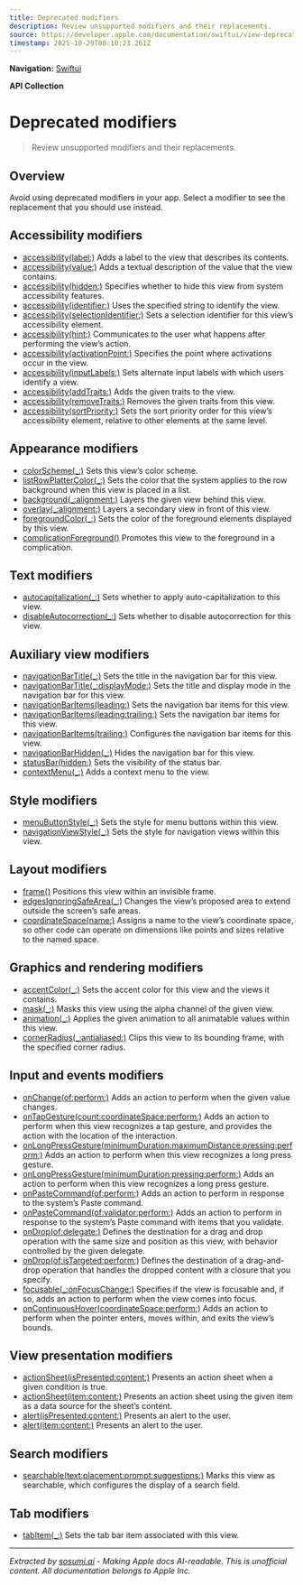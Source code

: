 ```yaml
---
title: Deprecated modifiers
description: Review unsupported modifiers and their replacements.
source: https://developer.apple.com/documentation/swiftui/view-deprecated
timestamp: 2025-10-29T00:10:23.261Z
---
```


**Navigation:** [Swiftui](/documentation/swiftui)

**API Collection**

# Deprecated modifiers

> Review unsupported modifiers and their replacements.

## Overview

Avoid using deprecated modifiers in your app. Select a modifier to see the replacement that you should use instead.

## Accessibility modifiers

- [accessibility(label:)](/documentation/swiftui/view/accessibility(label:)) Adds a label to the view that describes its contents.
- [accessibility(value:)](/documentation/swiftui/view/accessibility(value:)) Adds a textual description of the value that the view contains.
- [accessibility(hidden:)](/documentation/swiftui/view/accessibility(hidden:)) Specifies whether to hide this view from system accessibility features.
- [accessibility(identifier:)](/documentation/swiftui/view/accessibility(identifier:)) Uses the specified string to identify the view.
- [accessibility(selectionIdentifier:)](/documentation/swiftui/view/accessibility(selectionidentifier:)) Sets a selection identifier for this view’s accessibility element.
- [accessibility(hint:)](/documentation/swiftui/view/accessibility(hint:)) Communicates to the user what happens after performing the view’s action.
- [accessibility(activationPoint:)](/documentation/swiftui/view/accessibility(activationpoint:)) Specifies the point where activations occur in the view.
- [accessibility(inputLabels:)](/documentation/swiftui/view/accessibility(inputlabels:)) Sets alternate input labels with which users identify a view.
- [accessibility(addTraits:)](/documentation/swiftui/view/accessibility(addtraits:)) Adds the given traits to the view.
- [accessibility(removeTraits:)](/documentation/swiftui/view/accessibility(removetraits:)) Removes the given traits from this view.
- [accessibility(sortPriority:)](/documentation/swiftui/view/accessibility(sortpriority:)) Sets the sort priority order for this view’s accessibility element, relative to other elements at the same level.

## Appearance modifiers

- [colorScheme(_:)](/documentation/swiftui/view/colorscheme(_:)) Sets this view’s color scheme.
- [listRowPlatterColor(_:)](/documentation/swiftui/view/listrowplattercolor(_:)) Sets the color that the system applies to the row background when this view is placed in a list.
- [background(_:alignment:)](/documentation/swiftui/view/background(_:alignment:)) Layers the given view behind this view.
- [overlay(_:alignment:)](/documentation/swiftui/view/overlay(_:alignment:)) Layers a secondary view in front of this view.
- [foregroundColor(_:)](/documentation/swiftui/view/foregroundcolor(_:)) Sets the color of the foreground elements displayed by this view.
- [complicationForeground()](/documentation/swiftui/view/complicationforeground()) Promotes this view to the foreground in a complication.

## Text modifiers

- [autocapitalization(_:)](/documentation/swiftui/view/autocapitalization(_:)) Sets whether to apply auto-capitalization to this view.
- [disableAutocorrection(_:)](/documentation/swiftui/view/disableautocorrection(_:)) Sets whether to disable autocorrection for this view.

## Auxiliary view modifiers

- [navigationBarTitle(_:)](/documentation/swiftui/view/navigationbartitle(_:)) Sets the title in the navigation bar for this view.
- [navigationBarTitle(_:displayMode:)](/documentation/swiftui/view/navigationbartitle(_:displaymode:)) Sets the title and display mode in the navigation bar for this view.
- [navigationBarItems(leading:)](/documentation/swiftui/view/navigationbaritems(leading:)) Sets the navigation bar items for this view.
- [navigationBarItems(leading:trailing:)](/documentation/swiftui/view/navigationbaritems(leading:trailing:)) Sets the navigation bar items for this view.
- [navigationBarItems(trailing:)](/documentation/swiftui/view/navigationbaritems(trailing:)) Configures the navigation bar items for this view.
- [navigationBarHidden(_:)](/documentation/swiftui/view/navigationbarhidden(_:)) Hides the navigation bar for this view.
- [statusBar(hidden:)](/documentation/swiftui/view/statusbar(hidden:)) Sets the visibility of the status bar.
- [contextMenu(_:)](/documentation/swiftui/view/contextmenu(_:)) Adds a context menu to the view.

## Style modifiers

- [menuButtonStyle(_:)](/documentation/swiftui/view/menubuttonstyle(_:)) Sets the style for menu buttons within this view.
- [navigationViewStyle(_:)](/documentation/swiftui/view/navigationviewstyle(_:)) Sets the style for navigation views within this view.

## Layout modifiers

- [frame()](/documentation/swiftui/view/frame()) Positions this view within an invisible frame.
- [edgesIgnoringSafeArea(_:)](/documentation/swiftui/view/edgesignoringsafearea(_:)) Changes the view’s proposed area to extend outside the screen’s safe areas.
- [coordinateSpace(name:)](/documentation/swiftui/view/coordinatespace(name:)) Assigns a name to the view’s coordinate space, so other code can operate on dimensions like points and sizes relative to the named space.

## Graphics and rendering modifiers

- [accentColor(_:)](/documentation/swiftui/view/accentcolor(_:)) Sets the accent color for this view and the views it contains.
- [mask(_:)](/documentation/swiftui/view/mask(_:)) Masks this view using the alpha channel of the given view.
- [animation(_:)](/documentation/swiftui/view/animation(_:)-1hc0p) Applies the given animation to all animatable values within this view.
- [cornerRadius(_:antialiased:)](/documentation/swiftui/view/cornerradius(_:antialiased:)) Clips this view to its bounding frame, with the specified corner radius.

## Input and events modifiers

- [onChange(of:perform:)](/documentation/swiftui/view/onchange(of:perform:)) Adds an action to perform when the given value changes.
- [onTapGesture(count:coordinateSpace:perform:)](/documentation/swiftui/view/ontapgesture(count:coordinatespace:perform:)-36x9h) Adds an action to perform when this view recognizes a tap gesture, and provides the action with the location of the interaction.
- [onLongPressGesture(minimumDuration:maximumDistance:pressing:perform:)](/documentation/swiftui/view/onlongpressgesture(minimumduration:maximumdistance:pressing:perform:)) Adds an action to perform when this view recognizes a long press gesture.
- [onLongPressGesture(minimumDuration:pressing:perform:)](/documentation/swiftui/view/onlongpressgesture(minimumduration:pressing:perform:)) Adds an action to perform when this view recognizes a long press gesture.
- [onPasteCommand(of:perform:)](/documentation/swiftui/view/onpastecommand(of:perform:)-4f78f) Adds an action to perform in response to the system’s Paste command.
- [onPasteCommand(of:validator:perform:)](/documentation/swiftui/view/onpastecommand(of:validator:perform:)-964k1) Adds an action to perform in response to the system’s Paste command with items that you validate.
- [onDrop(of:delegate:)](/documentation/swiftui/view/ondrop(of:delegate:)-2vr9o) Defines the destination for a drag and drop operation with the same size and position as this view, with behavior controlled by the given delegate.
- [onDrop(of:isTargeted:perform:)](/documentation/swiftui/view/ondrop(of:istargeted:perform:)) Defines the destination of a drag-and-drop operation that handles the dropped content with a closure that you specify.
- [focusable(_:onFocusChange:)](/documentation/swiftui/view/focusable(_:onfocuschange:)) Specifies if the view is focusable and, if so, adds an action to perform when the view comes into focus.
- [onContinuousHover(coordinateSpace:perform:)](/documentation/swiftui/view/oncontinuoushover(coordinatespace:perform:)-8gyrl) Adds an action to perform when the pointer enters, moves within, and exits the view’s bounds.

## View presentation modifiers

- [actionSheet(isPresented:content:)](/documentation/swiftui/view/actionsheet(ispresented:content:)) Presents an action sheet when a given condition is true.
- [actionSheet(item:content:)](/documentation/swiftui/view/actionsheet(item:content:)) Presents an action sheet using the given item as a data source for the sheet’s content.
- [alert(isPresented:content:)](/documentation/swiftui/view/alert(ispresented:content:)) Presents an alert to the user.
- [alert(item:content:)](/documentation/swiftui/view/alert(item:content:)) Presents an alert to the user.

## Search modifiers

- [searchable(text:placement:prompt:suggestions:)](/documentation/swiftui/view/searchable(text:placement:prompt:suggestions:)) Marks this view as searchable, which configures the display of a search field.

## Tab modifiers

- [tabItem(_:)](/documentation/swiftui/view/tabitem(_:)) Sets the tab bar item associated with this view.

---

*Extracted by [sosumi.ai](https://sosumi.ai) - Making Apple docs AI-readable.*
*This is unofficial content. All documentation belongs to Apple Inc.*
